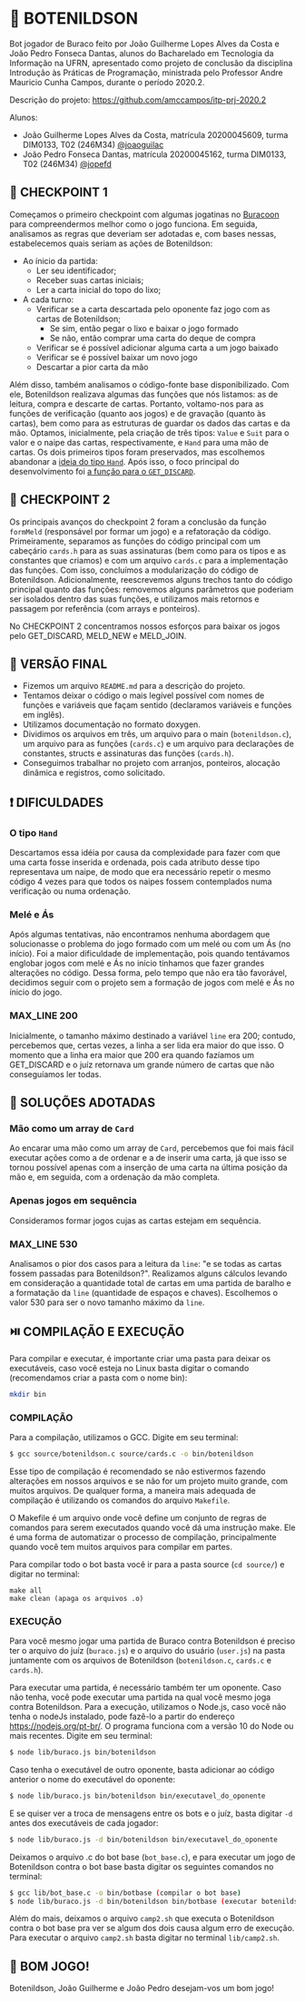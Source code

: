 # :robot: BOTENILDSON
Bot jogador de Buraco feito por João Guilherme Lopes Alves da Costa e João Pedro Fonseca Dantas, alunos do Bacharelado em Tecnologia da Informação na UFRN, apresentado como projeto de conclusão da disciplina Introdução às Práticas de Programação, ministrada pelo Professor Andre Mauricio Cunha Campos, durante o período 2020.2.

Descrição do projeto: https://github.com/amccampos/itp-prj-2020.2

Alunos:
- João Guilherme Lopes Alves da Costa, matrícula 20200045609, turma DIM0133, T02 (246M34) <a href="https://github.com/joaoguilac">@joaoguilac</a>
- João Pedro Fonseca Dantas, matrícula 20200045162, turma DIM0133, T02 (246M34) <a href="https://github.com/jopefd">@jopefd</a>

## :pushpin: CHECKPOINT 1

Começamos o primeiro checkpoint com algumas jogatinas no [Buracoon](https://buracoon.com.br/) para compreendermos melhor como o jogo funciona. Em seguida, analisamos as regras que deveriam ser adotadas e, com bases nessas, estabelecemos quais seriam as ações de Botenildson:

- Ao ínicio da partida:
    - Ler seu identificador;
    - Receber suas cartas iniciais;
    - Ler a carta inicial do topo do lixo;
- A cada turno:
    - Verificar se a carta descartada pelo oponente faz jogo com as cartas de Botenildson;
        - Se sim, então pegar o lixo e baixar o jogo formado
        - Se não, então comprar uma carta do deque de compra
    - Verificar se é possível adicionar alguma carta a um jogo baixado
    - Verificar se é possível baixar um novo jogo
    - Descartar a pior carta da mão

Além disso, também analisamos o código-fonte base disponibilizado. Com ele, Botenildson realizava algumas das funções que nós listamos: as de leitura, compra e descarte de cartas. Portanto, voltamo-nos para as funções de verificação (quanto aos jogos) e de gravação (quanto às cartas), bem como para as estruturas de guardar os dados das cartas e da mão. Optamos, inicialmente, pela criação de três tipos: `Value` e `Suit` para o valor e o naipe das cartas, respectivamente, e `Hand` para uma mão de cartas. Os dois primeiros tipos foram preservados, mas escolhemos abandonar a [ideia do tipo `Hand`](##DIFICULDADES). Após isso, o foco principal do desenvolvimento foi [a função para o `GET_DISCARD`](##dificuldades).

## :pushpin: CHECKPOINT 2

Os principais avanços do checkpoint 2 foram a conclusão da função `formMeld` (responsável por formar um jogo) e a refatoração da código. Primeiramente, separamos as funções do código principal com um cabeçário `cards.h` para as suas assinaturas (bem como para os tipos e as constantes que criamos) e com um arquivo `cards.c` para a implementação das funções. Com isso, concluímos a modularização do código de Botenildson. Adicionalmente, reescrevemos alguns trechos tanto do código principal quanto das funções: removemos alguns parâmetros que poderiam ser isolados dentro das suas funções, e utilizamos mais retornos e passagem por referência (com arrays e ponteiros).

No CHECKPOINT 2 concentramos nossos esforços para baixar os jogos pelo GET_DISCARD, MELD_NEW e MELD_JOIN.

## :pushpin: VERSÃO FINAL

- Fizemos um arquivo `README.md` para a descrição do projeto. 
- Tentamos deixar o código o mais legível possível com nomes de funções e variáveis que façam sentido (declaramos variáveis e funções em inglês).
- Utilizamos documentação no formato doxygen.
- Dividimos os arquivos em três, um arquivo para o main (`botenildson.c`), um arquivo para as funções (`cards.c`) e um arquivo para declarações de constantes, structs e assinaturas das funções (`cards.h`).
- Conseguimos trabalhar no projeto com arranjos, ponteiros, alocação dinâmica e registros, como solicitado. 

## :exclamation: DIFICULDADES

### O tipo `Hand`

Descartamos essa idéia por causa da complexidade para fazer com que uma carta fosse inserida e ordenada, pois cada atributo desse tipo representava um naipe, de modo que era necessário repetir o mesmo código 4 vezes para que todos os naipes fossem contemplados numa verificação ou numa ordenação.

### Melé e Ás

Após algumas tentativas, não encontramos nenhuma abordagem que solucionasse o problema do jogo formado com um melé ou com um Ás (no início). Foi a maior dificuldade de implementação, pois quando tentávamos englobar jogos com melé e Ás no início tínhamos que fazer grandes alterações no código. Dessa forma, pelo tempo que não era tão favorável, decidimos seguir com o projeto sem a formação de jogos com melé e Ás no ínicio do jogo.

### MAX_LINE 200

Inicialmente, o tamanho máximo destinado a variável `line` era 200; contudo, percebemos que, certas vezes, a linha a ser lida era maior do que isso. O momento que a linha era maior que 200 era quando fazíamos um GET_DISCARD e o juíz retornava um grande número de cartas que não conseguíamos ler todas.

## :nut_and_bolt: SOLUÇÕES ADOTADAS

### Mão como um array de `Card`

Ao encarar uma mão como um array de `Card`, percebemos que foi mais fácil executar ações como a de ordenar e a de inserir uma carta, já que isso se tornou possível apenas com a inserção de uma carta na última posição da mão e, em seguida, com a ordenação da mão completa.

### Apenas jogos em sequência

Consideramos formar jogos cujas as cartas estejam em sequência.

### MAX_LINE 530

Analisamos o pior dos casos para a leitura da `line`: "e se todas as cartas fossem passadas para Botenildson?". Realizamos alguns cálculos levando em consideração a quantidade total de cartas em uma partida de baralho e a formatação da `line` (quantidade de espaços e chaves). Escolhemos o valor 530 para ser o novo tamanho máximo da `line`.

## ⏯️ COMPILAÇÃO E EXECUÇÃO

Para compilar e executar, é importante criar uma pasta para deixar os executáveis, caso você esteja no Linux basta digitar o comando (recomendamos criar a pasta com o nome bin):

```sh
mkdir bin
```

### COMPILAÇÃO

Para a compilação, utilizamos o GCC. Digite em seu terminal:

```sh
$ gcc source/botenildson.c source/cards.c -o bin/botenildson
```

Esse tipo de compilação é recomendado se não estivermos fazendo alterações em nossos arquivos e se não for um projeto muito grande, com muitos arquivos. De qualquer forma, a maneira mais adequada de compilação é utilizando os comandos do arquivo `Makefile`.

O Makefile é um arquivo onde você define um conjunto de regras de comandos para serem executados quando você dá uma instrução make. Ele é uma forma de automatizar o processo de compilação, principalmente quando você tem muitos arquivos para compilar em partes.

Para compilar todo o bot basta você ir para a pasta source (`cd source/`) e digitar no terminal:

```
make all
make clean (apaga os arquivos .o)
```

### EXECUÇÃO

Para você mesmo jogar uma partida de Buraco contra Botenildson é preciso ter o arquivo do juíz (`buraco.js`) e o arquivo do usuário (`user.js`) na pasta juntamente com os arquivos de Botenildson (`botenildson.c`, `cards.c` e `cards.h`).

Para executar uma partida, é necessário também ter um oponente. Caso não tenha, você pode executar uma partida na qual você mesmo joga contra Botenildson. Para a execução, utilizamos o Node.js, caso você não tenha o nodeJs instalado, pode fazê-lo a partir do endereço https://nodejs.org/pt-br/. O programa funciona com a versão 10 do Node ou mais recentes. Digite em seu terminal:

```sh
$ node lib/buraco.js bin/botenildson
```

Caso tenha o executável de outro oponente, basta adicionar ao código anterior o nome do executável do oponente:

```sh
$ node lib/buraco.js bin/botenildson bin/executavel_do_oponente
```

E se quiser ver a troca de mensagens entre os bots e o juíz, basta digitar `-d` antes dos executáveis de cada jogador:

```sh
$ node lib/buraco.js -d bin/botenildson bin/executavel_do_oponente
```

Deixamos o arquivo .c do bot base (`bot_base.c`), e para executar um jogo de Botenildson contra o bot base basta digitar os seguintes comandos no terminal:

```sh
$ gcc lib/bot_base.c -o bin/botbase (compilar o bot base)
$ node lib/buraco.js -d bin/botenildson bin/botbase (executar botenildson x bot base)
```

Além do mais, deixamos o arquivo `camp2.sh` que executa o Botenildson contra o bot base pra ver se algum dos dois causa algum erro de execução. Para executar o arquivo `camp2.sh` basta digitar no terminal `lib/camp2.sh`.

## 🤝 BOM JOGO!
Botenildson, João Guilherme e João Pedro desejam-vos um bom jogo!
